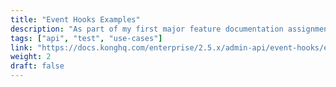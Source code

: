 ```yaml
---
title: "Event Hooks Examples"
description: "As part of my first major feature documentation assignment at Kong, I was asked to document a feature that had been a part of the codebase for a while but was lacking documentation and so not used. The developer who wrote the feature was no longer at Kong, so I had to rely heavily on his notes and PR where he added the new code. Using his notes and the code in the PR, I was able to create a reference doc (also included in my sample writings) as well as several example use cases that I tested myself as I documented them."
tags: ["api", "test", "use-cases"]
link: "https://docs.konghq.com/enterprise/2.5.x/admin-api/event-hooks/examples/"
weight: 2
draft: false
---
```

